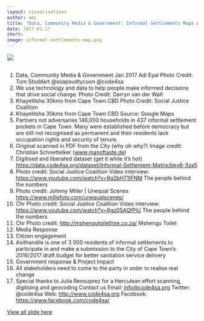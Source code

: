 ```yaml
---
layout: visualisations
author: adi
title: "Data, Community Media & Government: Informal Settlements Maps presentation at the UN World Data formum in Cape Town"
date: 2017-01-17
short: 
image: informal-settlements-map.png
---
```


<img style="margin-bottom: 15px; border: 1px solid #ddd;" src="{{ site.baseurl }}/img/visualisation/informal-settlements-map.png"/>

1. Data, Community Media & Government Jan 2017 Adi Eyal Photo Credit: Tom Stoddart @soapsudtycoon @code4sa
2. We use technology and data to help people make informed decisions that drive social change. Photo Credit: Darryn van der Walt
3. Khayelitsha 30kms from Cape Town CBD Photo Credit: Social Justice Coalition
4. Khayelitsha 30kms from Cape Town CBD Source: Google Maps
5. Partners not adversaries 146,000 households in 437 informal settlement pockets in Cape Town. Many were established before democracy but are still not recognised as permanent and their residents lack occupation rights and security of tenure.
6. Original scanned in PDF from the City (why oh why?) Image credit: Christian Schnettelker (www.manoftaste.de)
7. Digitised and liberated dataset (get it while it’s hot) https://data.code4sa.org/dataset/Informal-Settlement-Matrix/bky6-3za5
8. Photo credit: Social Justice Coalition Video interview: https://www.youtube.com/watch?v=8q2bH71IFNM The people behind the numbers
9. Photo credit: Johnny Miller | Unequal Scenes https://www.millefoto.com/unequalscenes/
10. Chr Photo credit: Social Justice Coalition Video interview: https://www.youtube.com/watch?v=6gz05AQfPiU The people behind the numbers
11. Chr Photo credit: http://mshengutoilethire.co.za/ Mshengu Toilet
12. Media Response
13. Citizen engagement
14. Asithandile is one of 3 000 residents of informal settlements to participate in and make a submission to the City of Cape Town’s 2016/2017 draft budget for better sanitation service delivery
15. Government response & Project Impact
16. All stakeholders need to come to the party in order to realise real change
17. Special thanks to Julia Renouprez for a Herculean effort scanning, digitising and geocoding Contact us Email: info@code4sa.org Twitter: @code4sa Web: http://www.code4sa.org Facebook: https://www.facebook.com/code4sa/

[View all slide here](https://www.slideshare.net/adieyal/informal-settlements-maps)